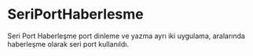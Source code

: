 # SeriPortHaberlesme
Seri Port Haberleşme
port dinleme ve yazma ayrı iki uygulama, aralarında haberleşme olarak seri port kullanıldı.
